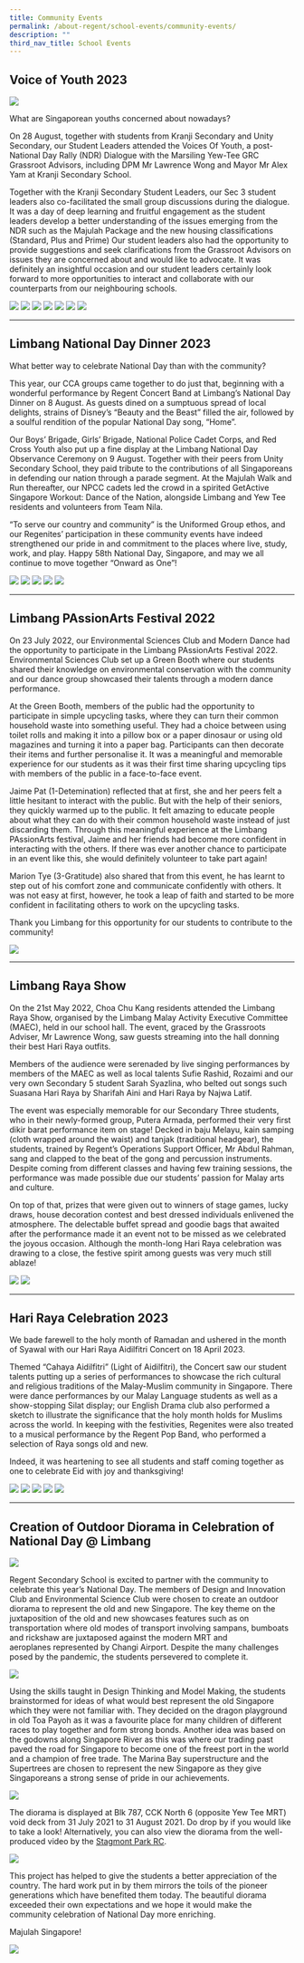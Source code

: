```yaml
---
title: Community Events
permalink: /about-regent/school-events/community-events/
description: ""
third_nav_title: School Events
---
```

## **Voice of Youth 2023**

![](/images/Highlights%20Post/VoiceofYouth2023-1.png)

What are Singaporean youths concerned about nowadays?

On 28 August, together with students from Kranji Secondary and Unity Secondary, our Student Leaders attended the Voices Of Youth, a post-National Day Rally (NDR) Dialogue with the Marsiling Yew-Tee GRC Grassroot Advisors, including DPM Mr Lawrence Wong and Mayor Mr Alex Yam at Kranji Secondary School.

Together with the Kranji Secondary Student Leaders, our Sec 3 student leaders also co-facilitated the small group discussions during the dialogue. It was a day of deep learning and fruitful engagement as the student leaders develop a better understanding of the issues emerging from the NDR such as the Majulah Package and the new housing classifications (Standard, Plus and Prime) Our student leaders also had the opportunity to provide suggestions and seek clarifications from the Grassroot Advisors on issues they are concerned about and would like to advocate. It was definitely an insightful occasion and our student leaders certainly look forward to more opportunities to interact and collaborate with our counterparts from our neighbouring schools.

![](/images/Highlights%20Post/VoiceofYouth2023-2.png)
![](/images/Highlights%20Post/VoiceofYouth2023-3.png)
![](/images/Highlights%20Post/VoiceofYouth2023-4.png)
![](/images/Highlights%20Post/VoiceofYouth2023-5.png)
![](/images/Highlights%20Post/VoiceofYouth2023-6.png)
![](/images/Highlights%20Post/VoiceofYouth2023-7.png)
![](/images/Highlights%20Post/VoiceofYouth2023-8.png)

---

## **Limbang National Day Dinner 2023**

What better way to celebrate National Day than with the community?

This year, our CCA groups came together to do just that, beginning with a wonderful performance by Regent Concert Band at Limbang’s National Day Dinner on 8 August. As guests dined on a sumptuous spread of local delights, strains of Disney’s “Beauty and the Beast” filled the air, followed by a soulful rendition of the popular National Day song, “Home”.

Our Boys’ Brigade, Girls’ Brigade, National Police Cadet Corps, and Red Cross Youth also put up a fine display at the Limbang National Day Observance Ceremony on 9 August. Together with their peers from Unity Secondary School, they paid tribute to the contributions of all Singaporeans in defending our nation through a parade segment. At the Majulah Walk and Run thereafter, our NPCC cadets led the crowd in a spirited GetActive Singapore Workout: Dance of the Nation, alongside Limbang and Yew Tee residents and volunteers from Team Nila.

“To serve our country and community” is the Uniformed Group ethos, and our Regenites’ participation in these community events have indeed strengthened our pride in and commitment to the places where live, study, work, and play. Happy 58th National Day, Singapore, and may we all continue to move together “Onward as One”!

![](/images/School%20Events/Community%20Events/LimbangNDDinner2023-1.png)
![](/images/School%20Events/Community%20Events/LimbangNDDinner2023-2.png)
![](/images/School%20Events/Community%20Events/LimbangNDDinner2023-3.png)
![](/images/School%20Events/Community%20Events/LimbangNDDinner2023-4.png)
![](/images/School%20Events/Community%20Events/LimbangNDDinner2023-5.png)

---

## **Limbang PAssionArts Festival 2022**

On 23 July 2022, our Environmental Sciences Club and Modern Dance had the opportunity to participate in the Limbang PAssionArts Festival 2022. Environmental Sciences Club set up a Green Booth where our students shared their knowledge on environmental conservation with the community and our dance group showcased their talents through a modern dance performance.

At the Green Booth, members of the public had the opportunity to participate in simple upcycling tasks, where they can turn their common household waste into something useful. They had a choice between using toilet rolls and making it into a pillow box or a paper dinosaur or using old magazines and turning it into a paper bag. Participants can then decorate their items and further personalise it. It was a meaningful and memorable experience for our students as it was their first time sharing upcycling tips with members of the public in a face-to-face event.

Jaime Pat (1-Detemination) reflected that at first, she and her peers felt a little hesitant to interact with the public. But with the help of their seniors, they quickly warmed up to the public. It felt amazing to educate people about what they can do with their common household waste instead of just discarding them. Through this meaningful experience at the Limbang PAssionArts festival, Jaime and her friends had become more confident in interacting with the others. If there was ever another chance to participate in an event like this, she would definitely volunteer to take part again!

Marion Tye (3-Gratitude) also shared that from this event, he has learnt to step out of his comfort zone and communicate confidently with others. It was not easy at first, however, he took a leap of faith and started to be more confident in facilitating others to work on the upcycling tasks.

Thank you Limbang for this opportunity for our students to contribute to the community!

![](/images/School%20Events/Community%20Events/CommunityEvents-2A.jpg)

---

## **Limbang Raya Show**

On the 21st May 2022, Choa Chu Kang residents attended the Limbang Raya Show, organised by the Limbang Malay Activity Executive Committee (MAEC), held in our school hall. The event, graced by the Grassroots Adviser, Mr Lawrence Wong, saw guests streaming into the hall donning their best Hari Raya outfits.

Members of the audience were serenaded by live singing performances by members of the MAEC as well as local talents Sufie Rashid, Rozaimi and our very own Secondary 5 student Sarah Syazlina, who belted out songs such Suasana Hari Raya by Sharifah Aini and Hari Raya by Najwa Latif.

The event was especially memorable for our Secondary Three students, who in their newly-formed group, Putera Armada, performed their very first dikir barat performance item on stage! Decked in baju Melayu, kain samping (cloth wrapped around the waist) and tanjak (traditional headgear), the students, trained by Regent’s Operations Support Officer, Mr Abdul Rahman, sang and clapped to the beat of the gong and percussion instruments. Despite coming from different classes and having few training sessions, the performance was made possible due our students’ passion for Malay arts and culture.

On top of that, prizes that were given out to winners of stage games, lucky draws, house decoration contest and best dressed individuals enlivened the atmosphere. The delectable buffet spread and goodie bags that awaited after the performance made it an event not to be missed as we celebrated the joyous occasion. Although the month-long Hari Raya celebration was drawing to a close, the festive spirit among guests was very much still ablaze!

![](/images/School%20Events/Community%20Events/CommunityEvents-4.jpg)
![](/images/School%20Events/Community%20Events/CommunityEvents-5.jpg)

---

## **Hari Raya Celebration 2023**

We bade farewell to the holy month of Ramadan and ushered in the month of Syawal with our Hari Raya Aidilfitri Concert on 18 April 2023. 

Themed “Cahaya Aidilfitri” (Light of Aidilfitri), the Concert saw our student talents putting up a series of performances to showcase the rich cultural and religious traditions of the Malay-Muslim community in Singapore. There were dance performances by our Malay Language students as well as a show-stopping Silat display; our English Drama club also performed a sketch to illustrate the significance that the holy month holds for Muslims across the world. In keeping with the festivities, Regenites were also treated to a musical performance by the Regent Pop Band, who performed a selection of Raya songs old and new.

Indeed, it was heartening to see all students and staff coming together as one to celebrate Eid with joy and thanksgiving!

![](/images/Highlights%20Post/HariRayaAidilfitri2023-1.jpg)
![](/images/Highlights%20Post/HariRayaAidilfitri2023-2.jpg)
![](/images/Highlights%20Post/HariRayaAidilfitri2023-3.jpg)
![](/images/Highlights%20Post/HariRayaAidilfitri2023-4.jpg)
![](/images/Highlights%20Post/HariRayaAidilfitri2023-5.jpg)

---

## **Creation of Outdoor Diorama in Celebration of National Day @ Limbang**

![](/images/School%20Events/Community%20Events/CommunityEvents-6%20NDDiorama1.jpg)

Regent Secondary School is excited to partner with the community to celebrate this year’s National Day. The members of Design and Innovation Club and Environmental Science Club were chosen to create an outdoor diorama to represent the old and new Singapore. The key theme on the juxtaposition of the old and new showcases features such as on transportation where old modes of transport involving sampans, bumboats and rickshaw are juxtaposed against the modern MRT and aeroplanes represented by Changi Airport. Despite the many challenges posed by the pandemic, the students persevered to complete it.

![](/images/School%20Events/Community%20Events/CommunityEvents-7%20NDDiorama2.jpg)

Using the skills taught in Design Thinking and Model Making, the students brainstormed for ideas of what would best represent the old Singapore which they were not familiar with. They decided on the dragon playground in old Toa Payoh as it was a favourite place for many children of different races to play together and form strong bonds. Another idea was based on the godowns along Singapore River as this was where our trading past paved the road for Singapore to become one of the freest port in the world and a champion of free trade. The Marina Bay superstructure and the Supertrees are chosen to represent the new Singapore as they give Singaporeans a strong sense of pride in our achievements.

![](/images/School%20Events/Community%20Events/CommunityEvents-8%20NDDiorama3.jpg)

The diorama is displayed at Blk 787, CCK North 6 (opposite Yew Tee MRT) void deck from 31 July 2021 to 31 August 2021. Do drop by if you would like to take a look! Alternatively, you can also view the diorama from the well-produced video by the [Stagmont Park RC](https://www.facebook.com/stagmontparkrc/posts/4349508275111498?__xts__%5b0%5d=68.ARDS5s2T0Aa-4Buq4fD79UpJbg0Cs7oJBQZCwbrSZclz0tTH5JeIsnO1bfz1w-kCUQueH8fZMSBbI2d6cIgLltoGXigU5mqsX7ZidT-it_XDubWx1H3jPeBaXsGNrLK2XUaRY1ZOMsl3QgP4hdZv0HRfCMZ7wj4v-NMOn_eDEvFgfDM4qkzt2W3YjwgrA5DliV2CDEGd1MA-Z0_H1b8GHU9t1CKiqBZZjqq1MVaMpaxqp4Jssi7KkgEeJlknnE2bHdrPeodAhqLgKyN8jEZgsw8fm3OQtkNr).

![](/images/School%20Events/Community%20Events/CommunityEvents-9%20NDDiorama4.jpg)

This project has helped to give the students a better appreciation of the country. The hard work put in by them mirrors the toils of the pioneer generations which have benefited them today. The beautiful diorama exceeded their own expectations and we hope it would make the community celebration of National Day more enriching.

Majulah Singapore!

![](/images/School%20Events/Community%20Events/CommunityEvents-10%20NDDiorama5.jpg)